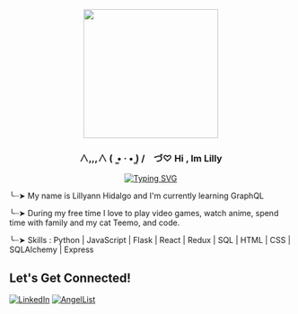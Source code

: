 <div align='center'>
 <image src="https://media.tenor.com/fRwU2Z3GKtgAAAAM/busy-working.gif" width="240" height="230" >
</div>

<h3 align="center">
   ∧,,,∧
(  ̳• · • ̳)
/    づ♡  Hi , Im Lilly 
</h3>

<p align="center">
<a href="https://git.io/typing-svg"><img src="https://readme-typing-svg.demolab.com?font=Press+Start+2P&duration=3000&pause=10&color=8FF7C5&center=true&width=435&lines=Software+Engineer" alt="Typing SVG" /></a>
<p>

  
╰┈➤ My name is Lillyann Hidalgo and I'm currently learning GraphQL

╰┈➤ During my free time I love to play video games, watch anime, spend time with family and my cat Teemo, and code.

╰┈➤ Skills : Python | JavaScript | Flask | React | Redux | SQL | HTML | CSS | SQLAlchemy | Express 


## Let's Get Connected!
<a href="[https://www.linkedin.com/in/kpmai20/](https://www.linkedin.com/in/lillyann-h-55684b249/)" target="_blank">![LinkedIn](https://img.shields.io/badge/linkedin-%230077B5.svg?style=for-the-badge&logo=linkedin&logoColor=white)</a>
<a href="[https://angel.co/u/kat-mai](https://angel.co/u/lilly-hidalgo)" target="_blank">![AngelList](https://img.shields.io/badge/AngelList-000000?style=for-the-badge&logo=AngelList&logoColor=white)</a>

 
